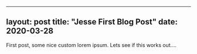 
---
layout: post
title: "Jesse First Blog Post"
date: 2020-03-28
---

First post, some nice custom lorem ipsum. Lets see if this works out....
